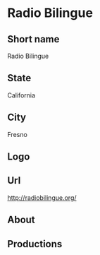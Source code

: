 # Radio Bilingue

## Short name

Radio Bilingue

## State

California

## City

Fresno

## Logo



## Url

http://radiobilingue.org/

## About



## Productions


